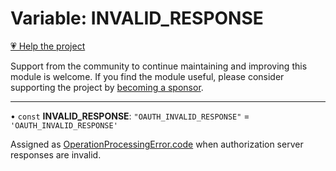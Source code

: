 # Variable: INVALID\_RESPONSE

[💗 Help the project](https://github.com/sponsors/panva)

Support from the community to continue maintaining and improving this module is welcome. If you find the module useful, please consider supporting the project by [becoming a sponsor](https://github.com/sponsors/panva).

***

• `const` **INVALID\_RESPONSE**: `"OAUTH_INVALID_RESPONSE"` = `'OAUTH_INVALID_RESPONSE'`

Assigned as [OperationProcessingError.code](../classes/OperationProcessingError.md#code) when authorization server responses are invalid.
